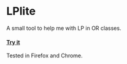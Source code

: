 LPlite
======

A small tool to help me with LP in OR classes.

#### [Try it](https://rawgithub.com/rkatic/LPlite/master/index.html)

Tested in Firefox and Chrome.




